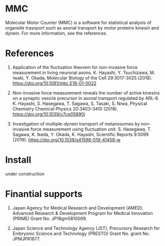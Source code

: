# MMC
Molecular Motor Counter (MMC) is a software for statistical analysis of organelle trasnport such as axonal transport by motor proteins kinesin and dynein. 
For more information, see the references. 

# References
1. Application of the fluctuation theorem for non-invasive force measurement in living neuronal axons. K. Hayashi, Y. Tsuchizawa, M. Iwaki, Y. Okada, Molecular Biology of the Cell 29:3017-3025 (2018). https://doi.org/10.1091/mbc.E18-01-0022

2. Non-invasive force measurement reveals the number of active kinesins on a synaptic vesicle precursor in axonal transport regulated by ARL-8. K. Hayashi, S. Hasegawa, T. Sagawa, S. Tasaki, S. Niwa, Physical Chemistry Chemical Physics 20:3403-3410 (2018). https://doi.org/10.1039/c7cp05890j

3. Investigation of multiple-dynein transport of melanosomes by non-invasive force measurement using fluctuation unit. S. Hasegawa, T. Sagawa, K. Ikeda, Y. Okada, K. Hayashi, Scientific Reports 9:5099 (2019). https://doi.org/10.1038/s41598-019-41458-w

# Install
under construction

# Finantial supports
1. Japan Agency for Medical Research and Development (AMED), Advanced Research & Development Program for Medical Innovation (PRIME) Grant No. JP18gm5810009.

2. Japan Science and Technology Agency (JST), Precursory Research for Embryonic Science and Technology (PRESTO) Grant No. grant No. JPMJPR1877.

